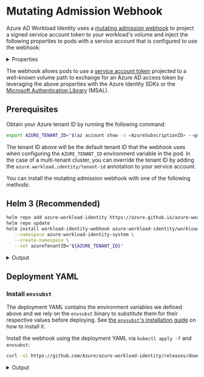# Mutating Admission Webhook

Azure AD Workload Identity uses a [mutating admission webhook][1] to project a signed service account token to your workload's volume and inject the following properties to pods with a service account that is configured to use the webhook:

<details>
<summary>Properties</summary>

| Environment variable         | Description                                                                              |
| ---------------------------- | ---------------------------------------------------------------------------------------- |
| `AZURE_AUTHORITY_HOST`       | The Azure Active Directory (AAD) endpoint.                                               |
| `AZURE_CLIENT_ID`            | The application/client ID of the Azure AD application or user-assigned managed identity. |
| `AZURE_TENANT_ID`            | The tenant ID of the Azure subscription.                                                 |
| `AZURE_FEDERATED_TOKEN_FILE` | The path of the projected service account token file.                                    |

| Volume                 | Description                           |
| ---------------------- | ------------------------------------- |
| `azure-identity-token` | The projected service account volume. |

| Volume mount                                         | Description                                           |
| ---------------------------------------------------- | ----------------------------------------------------- |
| `/var/run/secrets/azure/tokens/azure-identity-token` | The path of the projected service account token file. |

</details>

The webhook allows pods to use a [service account token][2] projected to a well-known volume path to exchange for an Azure AD access token by leveraging the above properties with the Azure Identity SDKs or the [Microsoft Authentication Library][3] (MSAL).

## Prerequisites

Obtain your Azure tenant ID by running the following command:

```bash
export AZURE_TENANT_ID="$(az account show -s <AzureSubscriptionID> --query tenantId -otsv)"
```

The tenant ID above will be the default tenant ID that the webhook uses when configuring the `AZURE_TENANT_ID` environment variable in the pod. In the case of a multi-tenant cluster, you can override the tenant ID by adding the `azure.workload.identity/tenant-id` annotation to your service account.

You can install the mutating admission webhook with one of the following methods:

## Helm 3 (Recommended)

```bash
helm repo add azure-workload-identity https://azure.github.io/azure-workload-identity/charts
helm repo update
helm install workload-identity-webhook azure-workload-identity/workload-identity-webhook \
   --namespace azure-workload-identity-system \
   --create-namespace \
   --set azureTenantID="${AZURE_TENANT_ID}"
```

<details>
<summary>Output</summary>

```bash
namespace/azure-workload-identity-system created
NAME: workload-identity-webhook
LAST DEPLOYED: Wed Aug  4 10:49:20 2021
NAMESPACE: azure-workload-identity-system
STATUS: deployed
REVISION: 1
TEST SUITE: None
```

</details>

## Deployment YAML

### Install `envsubst`

The deployment YAML contains the environment variables we defined above and we rely on the `envsubst` binary to substitute them for their respective values before deploying. See [the `envsubst`'s installation guide][4] on how to install it.

Install the webhook using the deployment YAML via `kubectl apply -f` and `envsubst`:

```bash
curl -sL https://github.com/Azure/azure-workload-identity/releases/download/v0.14.0/azure-wi-webhook.yaml | envsubst | kubectl apply -f -
```

<details>
<summary>Output</summary>

```bash
namespace/azure-workload-identity-system created
serviceaccount/azure-wi-webhook-admin created
role.rbac.authorization.k8s.io/azure-wi-webhook-manager-role created
clusterrole.rbac.authorization.k8s.io/azure-wi-webhook-manager-role created
rolebinding.rbac.authorization.k8s.io/azure-wi-webhook-manager-rolebinding created
clusterrolebinding.rbac.authorization.k8s.io/azure-wi-webhook-manager-rolebinding created
configmap/azure-wi-webhook-config created
secret/azure-wi-webhook-server-cert created
service/azure-wi-webhook-webhook-service created
deployment.apps/azure-wi-webhook-controller-manager created
mutatingwebhookconfiguration.admissionregistration.k8s.io/azure-wi-webhook-mutating-webhook-configuration created
```

</details>

[1]: https://kubernetes.io/docs/reference/access-authn-authz/admission-controllers/#mutatingadmissionwebhook

[2]: https://kubernetes.io/docs/tasks/configure-pod-container/configure-service-account/#service-account-token-volume-projection

[3]: https://docs.microsoft.com/en-us/azure/active-directory/develop/msal-overview

[4]: https://github.com/a8m/envsubst#installation
